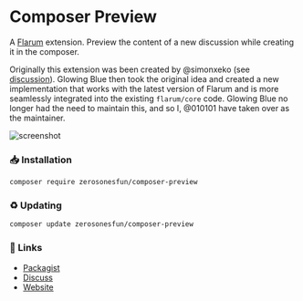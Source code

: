 # Composer Preview

A [Flarum](http://flarum.org) extension. Preview the content of a new discussion while creating it in the composer.

Originally this extension was been created by @simonxeko (see [discussion](https://discuss.flarum.org/d/22636-preview-discussion-post-wip)). Glowing Blue then took the original idea and created a new implementation that works with the latest version of Flarum and is more seamlessly integrated into the existing `flarum/core` code. Glowing Blue no longer had the need to maintain this, and so I, @010101 have taken over as the maintainer.

![screenshot](https://user-images.githubusercontent.com/36635329/107345571-ffefba80-6ac3-11eb-9a22-03d313877630.png)

### 📥 Installation

```sh
composer require zerosonesfun/composer-preview
```

### ♻ Updating

```sh
composer update zerosonesfun/composer-preview
```

### 🔗 Links

- [Packagist](https://packagist.org/packages/zerosonesfun/composer-preview)
- [Discuss](https://discuss.flarum.org/d/29761-composer-preview)
- [Website](https://www.wilcosky.com)